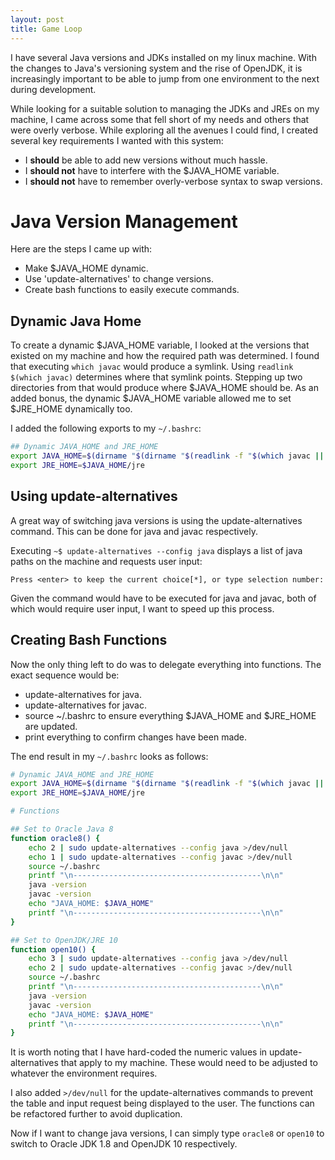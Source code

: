 ```yaml
---
layout: post
title: Game Loop
---
```


I have several Java versions and JDKs installed on my linux machine. With the changes to
Java's versioning system and the rise of OpenJDK, it is increasingly important to be able to jump from one
environment to the next during development.

While looking for a suitable solution to managing the JDKs and JREs on my machine, I came across some that
fell short of my needs and others that were overly verbose. While exploring all the avenues I could find,
I created several key requirements I wanted with this system:

- I **should** be able to add new versions without much hassle.
- I **should not** have to interfere with the $JAVA_HOME variable.
- I **should not** have to remember overly-verbose syntax to swap versions.

# Java Version Management
Here are the steps I came up with:

- Make $JAVA_HOME dynamic.
- Use 'update-alternatives' to change versions.
- Create bash functions to easily execute commands.

## Dynamic Java Home

To create a dynamic $JAVA_HOME variable, I looked at the versions that existed on my machine and how the required
path was determined. I found that executing `which javac` would produce a symlink. Using `readlink $(which javac)`
determines where that symlink points. Stepping up two directories from that would produce where $JAVA_HOME should be.
As an added bonus, the dynamic $JAVA_HOME variable allowed me to set $JRE_HOME dynamically too.

I added the following exports to my `~/.bashrc`:

```bash
## Dynamic JAVA_HOME and JRE_HOME
export JAVA_HOME=$(dirname "$(dirname "$(readlink -f "$(which javac || which java)")")")
export JRE_HOME=$JAVA_HOME/jre
```

## Using update-alternatives

A great way of switching java versions is using the update-alternatives command. This can be done for java and javac
respectively.

Executing `~$ update-alternatives --config java` displays a list of java paths on the machine and requests user input:

`Press <enter> to keep the current choice[*], or type selection number: `

Given the command would have to be executed for java and javac, both of which would require user input, I want
to speed up this process.

## Creating Bash Functions

Now the only thing left to do was to delegate everything into functions. The exact sequence would be:
- update-alternatives for java.
- update-alternatives for javac.
- source ~/.bashrc to ensure everything $JAVA_HOME and $JRE_HOME are updated.
- print everything to confirm changes have been made.

The end result in my `~/.bashrc` looks as follows:

```bash
# Dynamic JAVA_HOME and JRE_HOME
export JAVA_HOME=$(dirname "$(dirname "$(readlink -f "$(which javac || which java)")")")
export JRE_HOME=$JAVA_HOME/jre

# Functions

## Set to Oracle Java 8
function oracle8() {
	echo 2 | sudo update-alternatives --config java >/dev/null
	echo 1 | sudo update-alternatives --config javac >/dev/null
	source ~/.bashrc
	printf "\n------------------------------------------\n\n"
	java -version
	javac -version
	echo "JAVA_HOME: $JAVA_HOME"
	printf "\n------------------------------------------\n\n"
}

## Set to OpenJDK/JRE 10
function open10() {
	echo 3 | sudo update-alternatives --config java >/dev/null
	echo 2 | sudo update-alternatives --config javac >/dev/null
	source ~/.bashrc
	printf "\n------------------------------------------\n\n"
	java -version
	javac -version
	echo "JAVA_HOME: $JAVA_HOME"
	printf "\n------------------------------------------\n\n"
}
```
It is worth noting that I have hard-coded the numeric values in update-alternatives that apply to my machine.
These would need to be adjusted to whatever the environment requires.

I also added `>/dev/null` for the update-alternatives commands to prevent the table and input request being
displayed to the user. The functions can be refactored further to avoid duplication.

Now if I want to change java versions, I can simply type `oracle8` or `open10` to switch to
Oracle JDK 1.8 and OpenJDK 10 respectively.